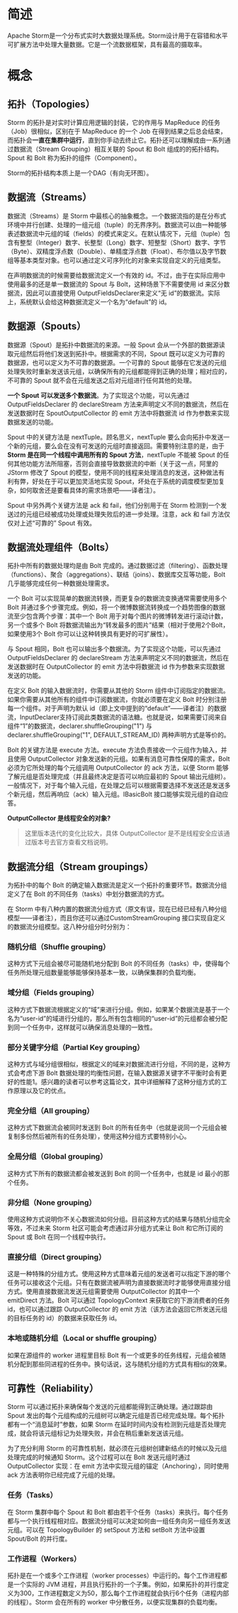 # 简述

Apache Storm是一个分布式实时大数据处理系统。Storm设计用于在容错和水平可扩展方法中处理大量数据。它是一个流数据框架，具有最高的摄取率。

# 概念

## 拓扑（Topologies）

Storm 的拓扑是对实时计算应用逻辑的封装，它的作用与 MapReduce 的任务（Job）很相似，区别在于 MapReduce 的一个 Job 在得到结果之后总会结束，而拓扑会**一直在集群中运行**，直到你手动去终止它。拓扑还可以理解成由一系列通过数据流（Stream Grouping）相互关联的 Spout 和 Bolt 组成的的拓扑结构。Spout 和 Bolt 称为拓扑的组件（Component）。

Storm的拓扑结构本质上是一个DAG（有向无环图）。

## 数据流（Streams）

数据流（Streams）是 Storm 中最核心的抽象概念。一个数据流指的是在分布式环境中并行创建、处理的一组元组（tuple）的无界序列。数据流可以由一种能够表述数据流中元组的域（fields）的模式来定义。在默认情况下，元组（tuple）包含有整型（Integer）数字、长整型（Long）数字、短整型（Short）数字、字节（Byte）、双精度浮点数（Double）、单精度浮点数（Float）、布尔值以及字节数组等基本类型对象。也可以通过定义可序列化的对象来实现自定义的元组类型。

在声明数据流的时候需要给数据流定义一个有效的 id。不过，由于在实际应用中使用最多的还是单一数据流的 Spout 与 Bolt，这种场景下不需要使用 id 来区分数据流，因此可以直接使用 OutputFieldsDeclarer来定义“无 id”的数据流。实际上，系统默认会给这种数据流定义一个名为“default”的 id。

## 数据源（Spouts）

数据源（Spout）是拓扑中数据流的来源。一般 Spout 会从一个外部的数据源读取元组然后将他们发送到拓扑中。根据需求的不同，Spout 既可以定义为可靠的数据源，也可以定义为不可靠的数据源。一个可靠的 Spout 能够在它发送的元组处理失败时重新发送该元组，以确保所有的元组都能得到正确的处理；相对应的，不可靠的 Spout 就不会在元组发送之后对元组进行任何其他的处理。

**一个 Spout 可以发送多个数据流**。为了实现这个功能，可以先通过 OutputFieldsDeclarer 的 declareStream 方法来声明定义不同的数据流，然后在发送数据时在 SpoutOutputCollector 的 emit 方法中将数据流 id 作为参数来实现数据发送的功能。

Spout 中的关键方法是 nextTuple。顾名思义，nextTuple 要么会向拓扑中发送一个新的元组，要么会在没有可发送的元组时直接返回。需要特别注意的是，由于 **Storm 是在同一个线程中调用所有的 Spout 方法**，nextTuple 不能被 Spout 的任何其他功能方法所阻塞，否则会直接导致数据流的中断（关于这一点，阿里的 JStorm 修改了 Spout 的模型，使用不同的线程来处理消息的发送，这种做法有利有弊，好处在于可以更加灵活地实现 Spout，坏处在于系统的调度模型更加复杂，如何取舍还是要看具体的需求场景吧——译者注）。

Spout 中另外两个关键方法是 ack 和 fail，他们分别用于在 Storm 检测到一个发送过的元组已经被成功处理或处理失败后的进一步处理。注意，ack 和 fail 方法仅仅对上述“可靠的” Spout 有效。

## 数据流处理组件（Bolts）

拓扑中所有的数据处理均是由 Bolt 完成的。通过数据过滤（filtering）、函数处理（functions）、聚合（aggregations）、联结（joins）、数据库交互等功能，Bolt 几乎能够完成任何一种数据处理需求。

一个 Bolt 可以实现简单的数据流转换，而更复杂的数据流变换通常需要使用多个 Bolt 并通过多个步骤完成。例如，将一个微博数据流转换成一个趋势图像的数据流至少包含两个步骤：其中一个 Bolt 用于对每个图片的微博转发进行滚动计数，另一个或多个 Bolt 将数据流输出为“转发最多的图片”结果（相对于使用2个Bolt，如果使用3个 Bolt 你可以让这种转换具有更好的可扩展性）。

与 Spout 相同，Bolt 也可以输出多个数据流。为了实现这个功能，可以先通过 OutputFieldsDeclarer 的 declareStream 方法来声明定义不同的数据流，然后在发送数据时在 OutputCollector 的 emit 方法中将数据流 id 作为参数来实现数据发送的功能。

在定义 Bolt 的输入数据流时，你需要从其他的 Storm 组件中订阅指定的数据流。如果你需要从其他所有的组件中订阅数据流，你就必须要在定义 Bolt 时分别注册每一个组件。对于声明为默认 id（即上文中提到的“default”——译者注）的数据流，InputDeclarer支持订阅此类数据流的语法糖。也就是说，如果需要订阅来自组件“1”的数据流，declarer.shuffleGrouping("1") 与 declarer.shuffleGrouping("1", DEFAULT_STREAM_ID) 两种声明方式是等价的。

Bolt 的关键方法是 execute 方法。execute 方法负责接收一个元组作为输入，并且使用 OutputCollector 对象发送新的元组。如果有消息可靠性保障的需求，Bolt 必须为它所处理的每个元组调用 OutputCollector 的 ack 方法，以便 Storm 能够了解元组是否处理完成（并且最终决定是否可以响应最初的 Spout 输出元组树）。一般情况下，对于每个输入元组，在处理之后可以根据需要选择不发送还是发送多个新元组，然后再响应（ack）输入元组。IBasicBolt 接口能够实现元组的自动应答。

**OutputCollector 是线程安全的对象?**

> 这里版本迭代的变化比较大，具体 OutputCollector 是不是线程安全应该通过版本号去官方查看文档说明。

## 数据流分组（Stream groupings）

为拓扑中的每个 Bolt 的确定输入数据流是定义一个拓扑的重要环节。数据流分组定义了在 Bolt 的不同任务（tasks）中划分数据流的方式。

在 Storm 中有八种内置的数据流分组方式（原文有误，现在已经已经有八种分组模型——译者注），而且你还可以通过CustomStreamGrouping 接口实现自定义的数据流分组模型。这八种分组分时分别为：

### 随机分组（Shuffle grouping）

这种方式下元组会被尽可能随机地分配到 Bolt 的不同任务（tasks）中，使得每个任务所处理元组数量能够能够保持基本一致，以确保集群的负载均衡。

### 域分组（Fields grouping）

这种方式下数据流根据定义的“域”来进行分组。例如，如果某个数据流是基于一个名为“user-id”的域进行分组的，那么所有包含相同的“user-id”的元组都会被分配到同一个任务中，这样就可以确保消息处理的一致性。

### 部分关键字分组（Partial Key grouping）

这种方式与域分组很相似，根据定义的域来对数据流进行分组，不同的是，这种方式会考虑下游 Bolt 数据处理的均衡性问题，在输入数据源关键字不平衡时会有更好的性能1。感兴趣的读者可以参考这篇论文，其中详细解释了这种分组方式的工作原理以及它的优点。

### 完全分组（All grouping）

这种方式下数据流会被同时发送到 Bolt 的所有任务中（也就是说同一个元组会被复制多份然后被所有的任务处理），使用这种分组方式要特别小心。

### 全局分组（Global grouping）

这种方式下所有的数据流都会被发送到 Bolt 的同一个任务中，也就是 id 最小的那个任务。

### 非分组（None grouping）

使用这种方式说明你不关心数据流如何分组。目前这种方式的结果与随机分组完全等效，不过未来 Storm 社区可能会考虑通过非分组方式来让 Bolt 和它所订阅的 Spout 或 Bolt 在同一个线程中执行。

### 直接分组（Direct grouping）

这是一种特殊的分组方式。使用这种方式意味着元组的发送者可以指定下游的哪个任务可以接收这个元组。只有在数据流被声明为直接数据流时才能够使用直接分组方式。使用直接数据流发送元组需要使用 OutputCollector 的其中一个 emitDirect 方法。Bolt 可以通过 TopologyContext 来获取它的下游消费者的任务 id，也可以通过跟踪 OutputCollector 的 emit 方法（该方法会返回它所发送元组的目标任务的 id）的数据来获取任务 id。

### 本地或随机分组（Local or shuffle grouping）

如果在源组件的 worker 进程里目标 Bolt 有一个或更多的任务线程，元组会被随机分配到那些同进程的任务中。换句话说，这与随机分组的方式具有相似的效果。

## 可靠性（Reliability）

Storm 可以通过拓扑来确保每个发送的元组都能得到正确处理。通过跟踪由 Spout 发出的每个元组构成的元组树可以确定元组是否已经完成处理。每个拓扑都有一个“消息延时”参数，如果 Storm 在延时时间内没有检测到元组是否处理完成，就会将该元组标记为处理失败，并会在稍后重新发送该元组。

为了充分利用 Storm 的可靠性机制，就必须在元组树创建新结点的时候以及元组处理完成的时候通知 Storm。这个过程可以在 Bolt 发送元组时通过 OutputCollector 实现：在 emit 方法中实现元组的锚定（Anchoring），同时使用 ack 方法表明你已经完成了元组的处理。

### 任务（Tasks）

在 Storm 集群中每个 Spout 和 Bolt 都由若干个任务（tasks）来执行。每个任务都与一个执行线程相对应。数据流分组可以决定如何由一组任务向另一组任务发送元组。可以在 TopologyBuilder 的 setSpout 方法和 setBolt 方法中设置 Spout/Bolt 的并行度。

### 工作进程（Workers）

拓扑是在一个或多个工作进程（worker processes）中运行的。每个工作进程都是一个实际的 JVM 进程，并且执行拓扑的一个子集。例如，如果拓扑的并行度定义为300，工作进程数定义为50，那么每个工作进程就会执行6个任务（进程内部的线程）。Storm 会在所有的 worker 中分散任务，以便实现集群的负载均衡。